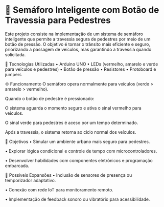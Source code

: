 # 🚦 Semáforo Inteligente com Botão de Travessia para Pedestres

Este projeto consiste na implementação de um sistema de semáforo inteligente que permite a travessia segura de pedestres por meio de um botão de pressão. O objetivo é tornar o trânsito mais eficiente e seguro, priorizando a passagem de veículos, mas garantindo a travessia quando solicitada.

🔧 Tecnologias Utilizadas
• Arduino UNO
• LEDs (vermelho, amarelo e verde para veículos e pedestres)
• Botão de pressão
• Resistores
• Protoboard e jumpers

⚙️ Funcionamento
O semáforo opera normalmente para veículos (verde > amarelo > vermelho).

Quando o botão de pedestre é pressionado:

O sistema aguarda o momento seguro e ativa o sinal vermelho para veículos.

O sinal verde para pedestres é aceso por um tempo determinado.

Após a travessia, o sistema retorna ao ciclo normal dos veículos.

🧠 Objetivos
• Simular um ambiente urbano mais seguro para pedestres.

• Explorar lógica condicional e controle de tempo com microcontroladores.

• Desenvolver habilidades com componentes eletrônicos e programação embarcada.

📌 Possíveis Expansões
• Inclusão de sensores de presença ou temporizador adaptativo.

• Conexão com rede IoT para monitoramento remoto.

• Implementação de feedback sonoro ou vibratório para acessibilidade.
